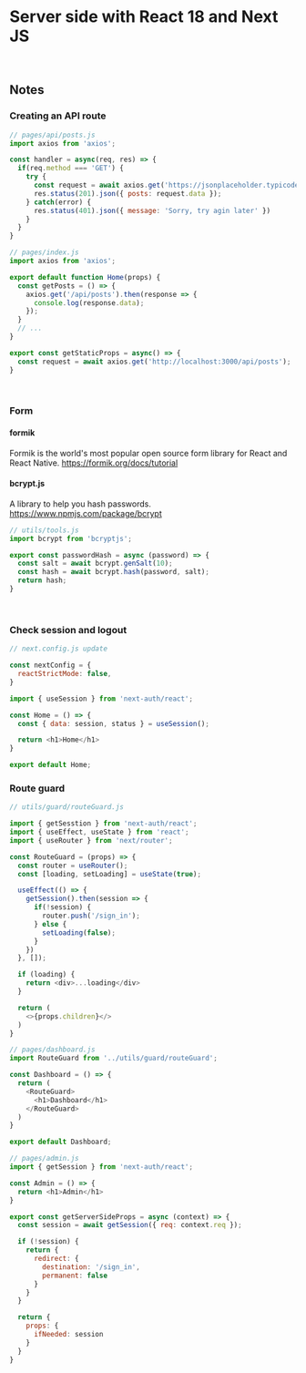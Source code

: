 # Server side with React 18 and Next JS

<br/>

## Notes

### Creating an API route
```javascript
// pages/api/posts.js
import axios from 'axios';

const handler = async(req, res) => {
  if(req.method === 'GET') {
    try {
      const request = await axios.get('https://jsonplaceholder.typicode.com/posts');
      res.status(201).json({ posts: request.data });
    } catch(error) {
      res.status(401).json({ message: 'Sorry, try agin later' })
    }
  }
}
```

```javascript
// pages/index.js
import axios from 'axios';

export default function Home(props) {
  const getPosts = () => {
    axios.get('/api/posts').then(response => {
      console.log(response.data);
    });
  }
  // ...
}

export const getStaticProps = async() => {
  const request = await axios.get('http://localhost:3000/api/posts');
}
```

<br/>

### Form
#### formik
Formik is the world's most popular open source form library for React and React Native.
https://formik.org/docs/tutorial


#### bcrypt.js
A library to help you hash passwords.
https://www.npmjs.com/package/bcrypt

```javascript
// utils/tools.js
import bcrypt from 'bcryptjs';

export const passwordHash = async (password) => {
  const salt = await bcrypt.genSalt(10);
  const hash = await bcrypt.hash(password, salt);
  return hash;
}
```
<br/>

### Check session and logout

```javascript
// next.config.js update

const nextConfig = {
  reactStrictMode: false,
}
```

```javascript
import { useSession } from 'next-auth/react';

const Home = () => {
  const { data: session, status } = useSession();

  return <h1>Home</h1>
}

export default Home;
```

### Route guard
```javascript
// utils/guard/routeGuard.js

import { getSesstion } from 'next-auth/react';
import { useEffect, useState } from 'react';
import { useRouter } from 'next/router';

const RouteGuard = (props) => {
  const router = useRouter();
  const [loading, setLoading] = useState(true);

  useEffect(() => {
    getSession().then(session => {
      if(!session) {
        router.push('/sign_in');
      } else {
        setLoading(false);
      }
    })
  }, []);

  if (loading) {
    return <div>...loading</div>
  }

  return (
    <>{props.children}</>
  )
}
```

```javascript
// pages/dashboard.js
import RouteGuard from '../utils/guard/routeGuard';

const Dashboard = () => {
  return (
    <RouteGuard>
      <h1>Dashboard</h1>
    </RouteGuard>
  )
}

export default Dashboard;
```

```javascript
// pages/admin.js
import { getSession } from 'next-auth/react';

const Admin = () => {
  return <h1>Admin</h1>
}

export const getServerSideProps = async (context) => {
  const session = await getSession({ req: context.req });

  if (!session) {
    return {
      redirect: {
        destination: '/sign_in',
        permanent: false
      }
    }
  }

  return {
    props: {
      ifNeeded: session
    }
  }
}
```